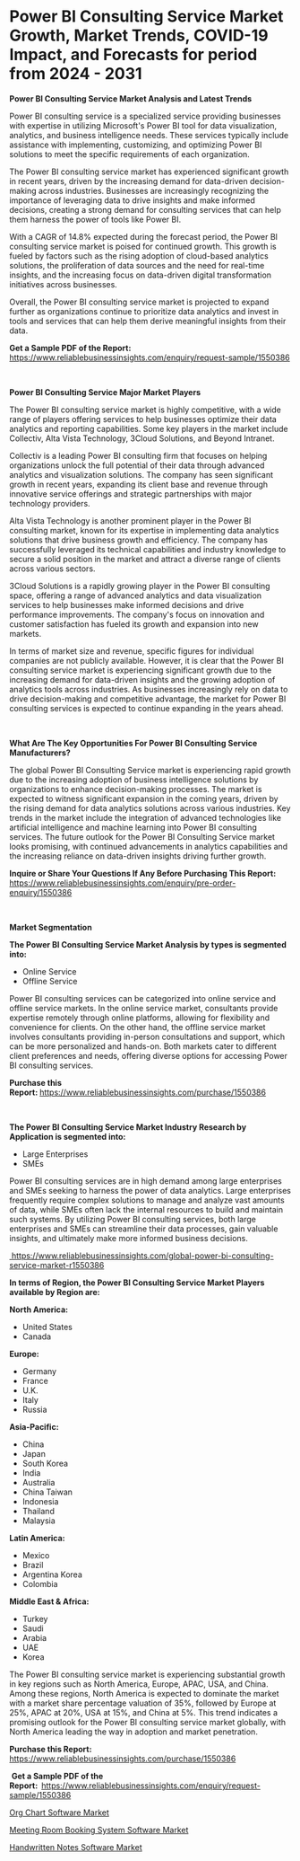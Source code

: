 <p><h1>Power BI Consulting Service Market Growth, Market Trends, COVID-19 Impact, and Forecasts for period from 2024 - 2031</h1></p><p><strong>Power BI Consulting Service Market Analysis and Latest Trends</strong></p>
<p><p>Power BI consulting service is a specialized service providing businesses with expertise in utilizing Microsoft's Power BI tool for data visualization, analytics, and business intelligence needs. These services typically include assistance with implementing, customizing, and optimizing Power BI solutions to meet the specific requirements of each organization.</p><p>The Power BI consulting service market has experienced significant growth in recent years, driven by the increasing demand for data-driven decision-making across industries. Businesses are increasingly recognizing the importance of leveraging data to drive insights and make informed decisions, creating a strong demand for consulting services that can help them harness the power of tools like Power BI.</p><p>With a CAGR of 14.8% expected during the forecast period, the Power BI consulting service market is poised for continued growth. This growth is fueled by factors such as the rising adoption of cloud-based analytics solutions, the proliferation of data sources and the need for real-time insights, and the increasing focus on data-driven digital transformation initiatives across businesses.</p><p>Overall, the Power BI consulting service market is projected to expand further as organizations continue to prioritize data analytics and invest in tools and services that can help them derive meaningful insights from their data.</p></p>
<p><strong>Get a Sample PDF of the Report:&nbsp;</strong> <a href="https://www.reliablebusinessinsights.com/enquiry/request-sample/1550386">https://www.reliablebusinessinsights.com/enquiry/request-sample/1550386</a></p>
<p>&nbsp;</p>
<p><strong>Power BI Consulting Service Major Market Players</strong></p>
<p><p>The Power BI consulting service market is highly competitive, with a wide range of players offering services to help businesses optimize their data analytics and reporting capabilities. Some key players in the market include Collectiv, Alta Vista Technology, 3Cloud Solutions, and Beyond Intranet.</p><p>Collectiv is a leading Power BI consulting firm that focuses on helping organizations unlock the full potential of their data through advanced analytics and visualization solutions. The company has seen significant growth in recent years, expanding its client base and revenue through innovative service offerings and strategic partnerships with major technology providers.</p><p>Alta Vista Technology is another prominent player in the Power BI consulting market, known for its expertise in implementing data analytics solutions that drive business growth and efficiency. The company has successfully leveraged its technical capabilities and industry knowledge to secure a solid position in the market and attract a diverse range of clients across various sectors.</p><p>3Cloud Solutions is a rapidly growing player in the Power BI consulting space, offering a range of advanced analytics and data visualization services to help businesses make informed decisions and drive performance improvements. The company's focus on innovation and customer satisfaction has fueled its growth and expansion into new markets.</p><p>In terms of market size and revenue, specific figures for individual companies are not publicly available. However, it is clear that the Power BI consulting service market is experiencing significant growth due to the increasing demand for data-driven insights and the growing adoption of analytics tools across industries. As businesses increasingly rely on data to drive decision-making and competitive advantage, the market for Power BI consulting services is expected to continue expanding in the years ahead.</p></p>
<p>&nbsp;</p>
<p><strong>What Are The Key Opportunities For Power BI Consulting Service Manufacturers?</strong></p>
<p><p>The global Power BI Consulting Service market is experiencing rapid growth due to the increasing adoption of business intelligence solutions by organizations to enhance decision-making processes. The market is expected to witness significant expansion in the coming years, driven by the rising demand for data analytics solutions across various industries. Key trends in the market include the integration of advanced technologies like artificial intelligence and machine learning into Power BI consulting services. The future outlook for the Power BI Consulting Service market looks promising, with continued advancements in analytics capabilities and the increasing reliance on data-driven insights driving further growth.</p></p>
<p><strong>Inquire or Share Your Questions If Any Before Purchasing This Report:</strong> <a href="https://www.reliablebusinessinsights.com/enquiry/pre-order-enquiry/1550386">https://www.reliablebusinessinsights.com/enquiry/pre-order-enquiry/1550386</a></p>
<p>&nbsp;</p>
<p><strong>Market Segmentation</strong></p>
<p><strong>The Power BI Consulting Service Market Analysis by types is segmented into:</strong></p>
<p><ul><li>Online Service</li><li>Offline Service</li></ul></p>
<p><p>Power BI consulting services can be categorized into online service and offline service markets. In the online service market, consultants provide expertise remotely through online platforms, allowing for flexibility and convenience for clients. On the other hand, the offline service market involves consultants providing in-person consultations and support, which can be more personalized and hands-on. Both markets cater to different client preferences and needs, offering diverse options for accessing Power BI consulting services.</p></p>
<p><strong>Purchase this Report:&nbsp;</strong><a href="https://www.reliablebusinessinsights.com/purchase/1550386">https://www.reliablebusinessinsights.com/purchase/1550386</a></p>
<p>&nbsp;</p>
<p><strong>The Power BI Consulting Service Market Industry Research by Application is segmented into:</strong></p>
<p><ul><li>Large Enterprises</li><li>SMEs</li></ul></p>
<p><p>Power BI consulting services are in high demand among large enterprises and SMEs seeking to harness the power of data analytics. Large enterprises frequently require complex solutions to manage and analyze vast amounts of data, while SMEs often lack the internal resources to build and maintain such systems. By utilizing Power BI consulting services, both large enterprises and SMEs can streamline their data processes, gain valuable insights, and ultimately make more informed business decisions.</p></p>
<p><a href="https://www.reliablebusinessinsights.com/global-power-bi-consulting-service-market-r1550386">&nbsp;https://www.reliablebusinessinsights.com/global-power-bi-consulting-service-market-r1550386</a></p>
<p><strong>In terms of Region, the Power BI Consulting Service Market Players available by Region are:</strong></p>
<p>
    <p> <strong> North America: </strong>
        <ul>
            <li>United States</li>
            <li>Canada</li>
        </ul>
        </p> 
    <p> <strong> Europe: </strong>
        <ul>
            <li>Germany</li>
            <li>France</li>
            <li>U.K.</li>
            <li>Italy</li>
            <li>Russia</li>
        </ul>
        </p> 
    <p> <strong> Asia-Pacific: </strong>
        <ul>
            <li>China</li>
            <li>Japan</li>
            <li>South Korea</li>
            <li>India</li>
            <li>Australia</li>
            <li>China Taiwan</li>
            <li>Indonesia</li>
            <li>Thailand</li>
            <li>Malaysia</li>
        </ul>
        </p> 
    <p> <strong> Latin America: </strong>
        <ul>
            <li>Mexico</li>
            <li>Brazil</li>
            <li>Argentina Korea</li>
            <li>Colombia</li>
        </ul>
        </p> 
    <p> <strong> Middle East & Africa: </strong>
        <ul>
            <li>Turkey</li>
            <li>Saudi</li>
            <li>Arabia</li>
            <li>UAE</li>
            <li>Korea</li>
        </ul>
    </p>
    </p>
<p><p>The Power BI consulting service market is experiencing substantial growth in key regions such as North America, Europe, APAC, USA, and China. Among these regions, North America is expected to dominate the market with a market share percentage valuation of 35%, followed by Europe at 25%, APAC at 20%, USA at 15%, and China at 5%. This trend indicates a promising outlook for the Power BI consulting service market globally, with North America leading the way in adoption and market penetration.</p></p>
<p><strong>Purchase this Report: </strong><a href="https://www.reliablebusinessinsights.com/purchase/1550386">https://www.reliablebusinessinsights.com/purchase/1550386</a></p>
<p>&nbsp;<strong>Get a Sample PDF of the Report:&nbsp;&nbsp;</strong><a href="https://www.reliablebusinessinsights.com/enquiry/request-sample/1550386">https://www.reliablebusinessinsights.com/enquiry/request-sample/1550386</a></p>
<p><strong></strong></p>
<p><p><a href="https://github.com/BryceTownsendr/Market-Research-Report-List-5/blob/main/org-chart-software-market.md">Org Chart Software Market</a></p><p><a href="https://github.com/caicuccucga/Market-Research-Report-List-1/blob/main/meeting-room-booking-system-software-market.md">Meeting Room Booking System Software Market</a></p><p><a href="https://github.com/qrkceaah30/Market-Research-Report-List-1/blob/main/handwritten-notes-software-market.md">Handwritten Notes Software Market</a></p></p>
